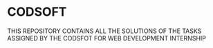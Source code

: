 # CODSOFT

THIS REPOSITORY CONTAINS ALL THE SOLUTIONS OF THE TASKS ASSIGNED BY THE CODSFOT FOR WEB DEVELOPMENT INTERNSHIP 
